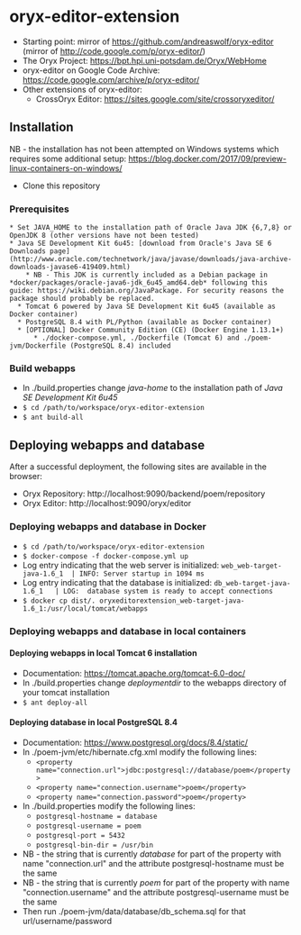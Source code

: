 # oryx-editor-extension
* Starting point: mirror of https://github.com/andreaswolf/oryx-editor (mirror of http://code.google.com/p/oryx-editor/)
* The Oryx Project: https://bpt.hpi.uni-potsdam.de/Oryx/WebHome
* oryx-editor on Google Code Archive: https://code.google.com/archive/p/oryx-editor/
* Other extensions of oryx-editor:
    * CrossOryx Editor: https://sites.google.com/site/crossoryxeditor/

## Installation
NB - the installation has not been attempted on Windows systems which requires some additional setup: https://blog.docker.com/2017/09/preview-linux-containers-on-windows/
* Clone this repository

### Prerequisites
    * Set JAVA_HOME to the installation path of Oracle Java JDK {6,7,8} or OpenJDK 8 (other versions have not been tested)
    * Java SE Development Kit 6u45: [download from Oracle's Java SE 6 Downloads page](http://www.oracle.com/technetwork/java/javase/downloads/java-archive-downloads-javase6-419409.html)
        * NB - This JDK is currently included as a Debian package in *docker/packages/oracle-java6-jdk_6u45_amd64.deb* following this guide: https://wiki.debian.org/JavaPackage. For security reasons the package should probably be replaced.
      * Tomcat 6 powered by Java SE Development Kit 6u45 (available as Docker container)
      * PostgreSQL 8.4 with PL/Python (available as Docker container)
      * [OPTIONAL] Docker Community Edition (CE) (Docker Engine 1.13.1+)
          * ./docker-compose.yml, ./Dockerfile (Tomcat 6) and ./poem-jvm/Dockerfile (PostgreSQL 8.4) included

### Build webapps
* In ./build.properties change *java-home* to the installation path of *Java SE Development Kit 6u45*
* `$ cd /path/to/workspace/oryx-editor-extension`
* `$ ant build-all`

## Deploying webapps and database
After a successful deployment, the following sites are available in the browser:
* Oryx Repository: http://localhost:9090/backend/poem/repository
* Oryx Editor: http://localhost:9090/oryx/editor

### Deploying webapps and database in Docker
* `$ cd /path/to/workspace/oryx-editor-extension`
* `$ docker-compose -f docker-compose.yml up`
* Log entry indicating that the web server is initialized: `web_web-target-java-1.6_1  | INFO: Server startup in 1094 ms`
* Log entry indicating that the database is initialized: `db_web-target-java-1.6_1   | LOG:  database system is ready to accept connections`
* `$ docker cp dist/. oryxeditorextension_web-target-java-1.6_1:/usr/local/tomcat/webapps`

### Deploying webapps and database in local containers
#### Deploying webapps in local Tomcat 6 installation
* Documentation: https://tomcat.apache.org/tomcat-6.0-doc/
* In ./build.properties change *deploymentdir* to the webapps directory of your tomcat installation
* `$ ant deploy-all`

#### Deploying database in local PostgreSQL 8.4
* Documentation: https://www.postgresql.org/docs/8.4/static/
* In ./poem-jvm/etc/hibernate.cfg.xml modify the following lines:
    * `<property name="connection.url">jdbc:postgresql://database/poem</property>`
    * `<property name="connection.username">poem</property>`
    * `<property name="connection.password">poem</property>`
* In ./build.properties modify the following lines:
    * `postgresql-hostname = database`
    * `postgresql-username = poem`
    * `postgresql-port = 5432`
    * `postgresql-bin-dir = /usr/bin`
* NB - the string that is currently *database* for part of the property with name "connection.url" and the attribute postgresql-hostname must be the same
* NB - the string that is currently *poem* for part of the property with name "connection.username" and the attribute postgresql-username must be the same
* Then run ./poem-jvm/data/database/db_schema.sql for that url/username/password
